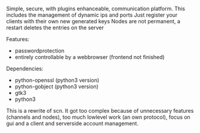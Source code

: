 Simple, secure, with plugins enhanceable, communication platform.
This includes the management of dynamic ips and ports
Just register your clients with their own new generated keys
Nodes are not permanent, a restart deletes the entries on the server

Features:
* passwordprotection
* entirely controllable by a webbrowser (frontend not finished)

Dependencies:
* python-openssl (python3 version)
* python-gobject (python3 version)
* gtk3
* python3


This is a rewrite of scn.
It got too complex because of unnecessary features (channels and nodes), too much lowlevel work (an own protocol), focus on gui and a client and serverside account management.


